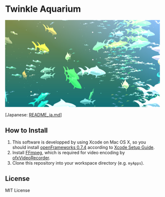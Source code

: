# Twinkle Aquarium

![screen shot](./frontispiece.jpg)

[Japanese: [README_ja.md](./README_ja.md)]

## How to Install

1. This software is developped by using Xcode on Mac OS X, so you should install [openFrameworks 0.7.4](http://www.openframeworks.cc/download/older.html) according to [Xcode Setup Guide](http://www.openframeworks.cc/setup/xcode/).
2. Install [FFmpeg](http://ffmpeg.org/), which is required for video encoding by [ofxVideoRecorder](https://github.com/timscaffidi/ofxVideoRecorder).
3. Clone this repository into your workspace directory (e.g. `myApps`).

## License

MIT License
